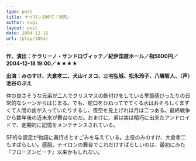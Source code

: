 ```yaml
---
type: post
title: ナイロン100℃『消失』
author: sugi
layout: post
date: 2004-12-18
url: /play/1054/
---
```

**作、演出：ケラリーノ・サンドロヴィッチ／紀伊国屋ホール／指5800円／2004-12-18 19:00／★★★★**

**出演：みのすけ、大倉孝二、犬山イヌコ、三宅弘城、松永玲子、八嶋智人、（声）池谷のぶえ**

仲の良さそうな兄弟が二人でクリスマスの飾付けをしている季節感ぴったりの日常的なシーンからはじまる。でも、蛇口をひねってでてくる水はおそろしくまずくて人間の歯が入っていたりするし、夜空を見上げれば月は二つある。最終戦争から数年後の近未来が舞台なのだ。おまけに、弟は実は精巧に出来たアンドロイドで、定期的に記憶をメンテナンスされている。

SF的な設定が物語に奥行きとすごみを与えている。主役のみのすけ、大倉孝二もすばらしい。感服。ナイロンの舞台でこれだけすばらしいのは、最初にみた『フローズンビーチ』以来かもしれない。
